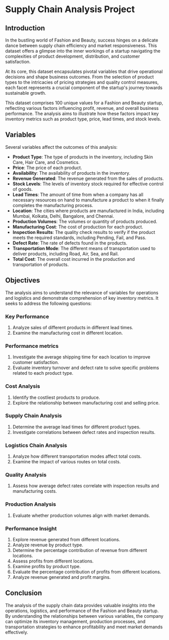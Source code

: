 # Supply Chain Analysis Project

## Introduction
In the bustling world of Fashion and Beauty, success hinges on a delicate dance between supply chain efficiency and market responsiveness. This dataset offers a glimpse into the inner workings of a startup navigating the complexities of product development, distribution, and customer satisfaction.

At its core, this dataset encapsulates pivotal variables that drive operational decisions and shape business outcomes. From the selection of product types to the intricacies of pricing strategies and quality control measures, each facet represents a crucial component of the startup's journey towards sustainable growth.

This dataset comprises 100 unique values for a Fashion and Beauty startup, reflecting various factors influencing profit, revenue, and overall business performance. The analysis aims to illustrate how these factors impact key inventory metrics such as product type, price, lead times, and stock levels.

## Variables
Several variables affect the outcomes of this analysis:

- **Product Type**: The type of products in the inventory, including Skin Care, Hair Care, and Cosmetics.
- **Price**: The price of each product.
- **Availability**: The availability of products in the inventory.
- **Revenue Generated**: The revenue generated from the sales of products.
- **Stock Levels**: The levels of inventory stock required for effective control of goods.
- **Lead Times**: The amount of time from when a company has all necessary resources on hand to manufacture a product to when it finally completes the manufacturing process.
- **Location**: The cities where products are manufactured in India, including Mumbai, Kolkata, Delhi, Bangalore, and Chennai.
- **Production Volumes**: The volumes or quantity of products produced.
- **Manufacturing Cost**: The cost of production for each product.
- **Inspection Results**: The quality check results to verify if the product meets the required standards, including Pending, Fail, and Pass.
- **Defect Rate**: The rate of defects found in the products.
- **Transportation Mode**: The different means of transportation used to deliver products, including Road, Air, Sea, and Rail.
- **Total Cost**: The overall cost incurred in the production and transportation of products.

## Objectives
The analysis aims to understand the relevance of variables for operations and logistics and demonstrate comprehension of key inventory metrics. It seeks to address the following questions:

### Key Performance
1. Analyze sales of different products in different lead times.
2. Examine the manufacturing cost in different location.

### Performance metrics
1. Investigate the average shipping time for each location to improve customer satisfaction.
2. Evaluate inventory turnover and defect rate to solve specific problems related to each product type.

### Cost Analysis
1. Identify the costliest products to produce.
2. Explore the relationship between manufacturing cost and selling price.

### Supply Chain Analysis
1. Determine the average lead times for different product types.
2. Investigate correlations between defect rates and inspection results.

### Logistics Chain Analysis
1. Analyze how different transportation modes affect total costs.
2. Examine the impact of various routes on total costs.

### Quality Analysis
1. Assess how average defect rates correlate with inspection results and manufacturing costs.

### Production Analysis
1. Evaluate whether production volumes align with market demands.

### Performance Insight
1. Explore revenue generated from different locations.
2. Analyze revenue by product type.
3. Determine the percentage contribution of revenue from different locations.
4. Assess profits from different locations.
5. Examine profits by product type.
6. Evaluate the percentage contribution of profits from different locations.
7. Analyze revenue generated and profit margins.

## Conclusion
The analysis of the supply chain data provides valuable insights into the operations, logistics, and performance of the Fashion and Beauty startup. By understanding the relationships between various variables, the company can optimize its inventory management, production processes, and transportation strategies to enhance profitability and meet market demands effectively.
